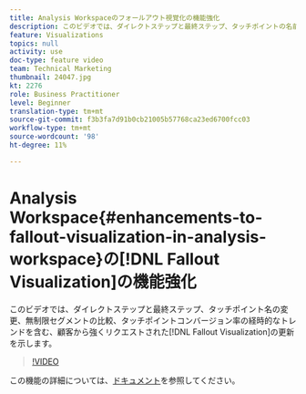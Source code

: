 ```yaml
---
title: Analysis Workspaceのフォールアウト視覚化の機能強化
description: このビデオでは、ダイレクトステップと最終ステップ、タッチポイントの名前の変更、無制限セグメントの比較、タッチポイントコンバージョン率の経時的なトレンドの追跡など、顧客から強く要請されたフォールアウトビジュアライゼーションの更新を示します。
feature: Visualizations
topics: null
activity: use
doc-type: feature video
team: Technical Marketing
thumbnail: 24047.jpg
kt: 2276
role: Business Practitioner
level: Beginner
translation-type: tm+mt
source-git-commit: f3b3fa7d91b0cb21005b57768ca23ed6700fcc03
workflow-type: tm+mt
source-wordcount: '98'
ht-degree: 11%

---
```



# Analysis Workspace{#enhancements-to-fallout-visualization-in-analysis-workspace}の[!DNL Fallout Visualization]の機能強化

このビデオでは、ダイレクトステップと最終ステップ、タッチポイント名の変更、無制限セグメントの比較、タッチポイントコンバージョン率の経時的なトレンドを含む、顧客から強くリクエストされた[!DNL Fallout Visualization]の更新を示します。

>[!VIDEO](https://video.tv.adobe.com/v/24047/?quality=12)

この機能の詳細については、[ドキュメント](https://marketing.adobe.com/resources/help/ja_JP/analytics/analysis-workspace/fallout_flow.html)を参照してください。
